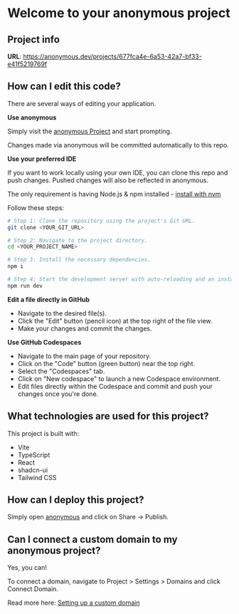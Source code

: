 # Welcome to your anonymous project

## Project info

**URL**: https://anonymous.dev/projects/677fca4e-6a53-42a7-bf33-e41f5219769f

## How can I edit this code?

There are several ways of editing your application.

**Use anonymous**

Simply visit the [anonymous Project](https://anonymous.dev/projects/677fca4e-6a53-42a7-bf33-e41f5219769f) and start prompting.

Changes made via anonymous will be committed automatically to this repo.

**Use your preferred IDE**

If you want to work locally using your own IDE, you can clone this repo and push changes. Pushed changes will also be reflected in anonymous.

The only requirement is having Node.js & npm installed - [install with nvm](https://github.com/nvm-sh/nvm#installing-and-updating)

Follow these steps:

```sh
# Step 1: Clone the repository using the project's Git URL.
git clone <YOUR_GIT_URL>

# Step 2: Navigate to the project directory.
cd <YOUR_PROJECT_NAME>

# Step 3: Install the necessary dependencies.
npm i

# Step 4: Start the development server with auto-reloading and an instant preview.
npm run dev
```

**Edit a file directly in GitHub**

- Navigate to the desired file(s).
- Click the "Edit" button (pencil icon) at the top right of the file view.
- Make your changes and commit the changes.

**Use GitHub Codespaces**

- Navigate to the main page of your repository.
- Click on the "Code" button (green button) near the top right.
- Select the "Codespaces" tab.
- Click on "New codespace" to launch a new Codespace environment.
- Edit files directly within the Codespace and commit and push your changes once you're done.

## What technologies are used for this project?

This project is built with:

- Vite
- TypeScript
- React
- shadcn-ui
- Tailwind CSS

## How can I deploy this project?

Simply open [anonymous](https://anonymous.dev/projects/677fca4e-6a53-42a7-bf33-e41f5219769f) and click on Share -> Publish.

## Can I connect a custom domain to my anonymous project?

Yes, you can!

To connect a domain, navigate to Project > Settings > Domains and click Connect Domain.

Read more here: [Setting up a custom domain](https://docs.anonymous.dev/tips-tricks/custom-domain#step-by-step-guide)
